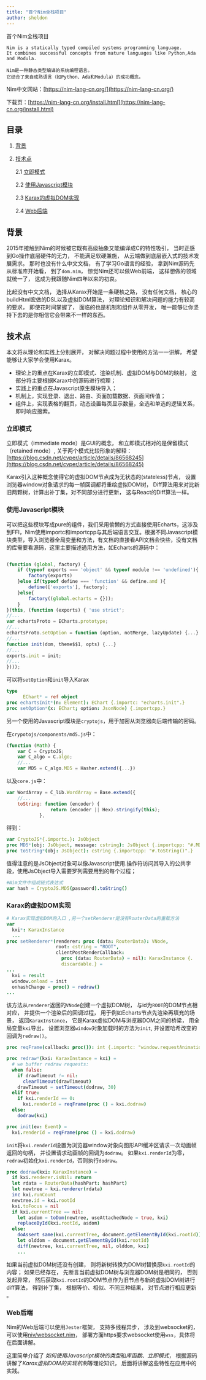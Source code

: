 ```yaml
---
title: "首个Nim全栈项目"
author: sheldon
---
```


首个Nim全栈项目

    Nim is a statically typed compiled systems programming language. 
    It combines successful concepts from mature languages like Python,Ada and Modula.

    Nim是一种静态类型编译的系统编程语言。
    它结合了来自成熟语言（如Python、Ada和Modula）的成功概念。

Nim中文网站：[https://nim-lang-cn.org/](https://nim-lang-cn.org/)

下载页：[https://nim-lang-cn.org/install.html](https://nim-lang-cn.org/install.html)

## 目录

1. [背景](#背景)

2. [技术点](#技术点)
    
    2.1 [立即模式](#立即模式)
    
    2.2 [使用Javascript模块](#使用Javascript模块)
    
    2.3 [Karax的虚拟DOM实现](#Karax的虚拟DOM实现)
    
    2.4 [Web后端](#Web后端)

## 背景
2015年接触到Nim的时候被它既有高级抽象又能编译成C的特性吸引，
当时正感到Go操作底层硬件的无力，
不能满足软硬兼施，
从云端做到底层嵌入式的技术发展需求。
那时也没有什么中文文档，
有了学习Go语言的经验，
拿到Nim源码先从标准库开始看，
到了`dom.nim`，
惊觉Nim还可以做Web前端，
这样想做的领域就统一了，
这成为我跟随Nim四年以来的初衷。

比起没有中文文档，
选择从Karax开始是一条硬核之路，
没有任何文档，
核心的buildHtml宏做的DSL以及虚拟DOM算法，
对理论知识和解决问题的能力有较高的要求，
即使花时间掌握了，
面临的也是机制和组件从零开发，
唯一能够让你坚持下去的是你相信它会带来不一样的东西。


## 技术点
本文将从理论和实践上分别展开，
对解决问题过程中使用的方法一一讲解，
希望能够让大家学会使用Karax。

* 理论上的重点在Karax的立即模式、渲染机制、虚拟DOM与DOM的映射，
这部分将主要根据Karax中的源码进行梳理；
* 实践上的重点在Javascript原生模块导入；
* 机制上，实现登录、退出、路由、页面加载数据、页面间传值；
* 组件上，实现表格的翻页，动态设置每页显示数量，全选和单选的逻辑关系，即时响应搜索。
    

### 立即模式
立即模式（immediate mode）是GUI的概念，
和立即模式相对的是保留模式（retained mode）,
关于两个模式比较形象的解释：
[https://blog.csdn.net/cvper/article/details/86568245](https://blog.csdn.net/cvper/article/details/86568245)

Karax引入这种概念使得它的虚拟DOM节点成为无状态的(stateless)节点，
设置浏览器window对象请求的每一帧回调都将重绘虚拟DOM树，
Diff算法用来对比新旧两颗树，计算出补丁集，对不同部分进行更新，
这与React的Diff算法一样。


### 使用Javascript模块

可以把这些模块写成pure的组件，我们采用偷懒的方式直接使用Echarts，这涉及到FFI，Nim使用importc和importcpp与其后端语言交互。根据不同Javascript模块类型，导入浏览器全局变量和方法，有文档的直接看API文档会快些，没有文档的库需要看源码，这里主要描述通用方法，如Echarts的源码中：

```javascript

(function (global, factory) {
    if (typeof exports === 'object' && typeof module !== 'undefined'){
        factory(exports) 
    }else if(typeof define === 'function' && define.amd ){
        define(['exports'], factory);
    }else{
        factory((global.echarts = {}));
    }
}(this, (function (exports) { 'use strict';
//...
var echartsProto = ECharts.prototype;
//...
echartsProto.setOption = function (option, notMerge, lazyUpdate) {...}
//...
function init(dom, theme$$1, opts) {...}
//...
exports.init = init;
//...
})));
```

可以将`setOption`和`init`导入Karax

```nim
type
      EChart* = ref object
proc echartsInit*(n: Element): EChart {.importc: "echarts.init".}
proc setOption*(x: EChart; option: JsonNode) {.importcpp.}
```

另一个使用的Javascript模块是`cryptojs`，用于加密从浏览器向后端传输的密码。

在`crypotojs/components/md5.js`中：

```javascript
(function (Math) {
    var C = CryptoJS;
    var C_algo = C.algo;
    //...
    var MD5 = C_algo.MD5 = Hasher.extend({...})
```

以及`core.js`中：

```javascript
var WordArray = C_lib.WordArray = Base.extend({
    //...
    toString: function (encoder) {
                return (encoder || Hex).stringify(this);
            },
```

得到：

```nim
var CryptoJS*{.importc.}: JsObject
proc MD5*(obj: JsObject, message: cstring): JsObject {.importcpp: "#.MD5(#)".}
proc toString*(obj: JsObject): cstring {.importcpp: "#.toString()".}
```

值得注意的是JsObject对象可以像Javascript使用.操作符访问其导入的公共字段，使用JsObject导入需要罗列需要用到的每个过程；

```nim
#Nim文件中组成链式表达式
var hash = CryptoJS.MD5(password).toString()

```


### Karax的虚拟DOM实现

```nim
# Karax实现虚拟DOM的入口 ,另一个setRenderer是没有RouterData的重载方法
var
  kxi*: KaraxInstance
  ...
proc setRenderer*(renderer: proc (data: RouterData): VNode,
                  root: cstring = "ROOT",
                  clientPostRenderCallback:
                    proc (data: RouterData) = nil): KaraxInstance {.
                    discardable.} = 
...
  kxi = result
  window.onload = init
  onhashChange = proc() = redraw()
...
```

该方法从`renderer`返回的`VNode`创建一个虚拟DOM树，
与id为`ROOT`的DOM节点相对应，
并提供一个渲染后的回调过程，
用于例如Echarts节点先渲染再填充的场景，
返回`KaraxInstance`，
它是Karax虚拟DOM与浏览器DOM之间的桥梁，
用全局变量`kxi`导出，
设置浏览器`window`对象加载时的方法为`init`,
并设置哈希改变的回调为`redraw()`。

```nim
proc reqFrame(callback: proc()): int {.importc: "window.requestAnimationFrame".}

proc redraw*(kxi: KaraxInstance = kxi) =
  # we buffer redraw requests:
  when false:
    if drawTimeout != nil:
      clearTimeout(drawTimeout)
    drawTimeout = setTimeout(dodraw, 30)
  elif true:
    if kxi.renderId == 0:
      kxi.renderId = reqFrame(proc () = kxi.dodraw)
  else:
    dodraw(kxi)

proc init(ev: Event) =
  kxi.renderId = reqFrame(proc () = kxi.dodraw)
```
`init`将`kxi.renderId`设置为浏览器window对象向图形API缓冲区请求一次动画帧返回的句柄，
并设置请求动画帧的回调为`dodraw`。 如果`kxi.renderId`为零， `redraw`初始化`kxi.renderId`，否则执行`dodraw`。

```nim
proc dodraw(kxi: KaraxInstance) =
  if kxi.renderer.isNil: return
  let rdata = RouterData(hashPart: hashPart)
  let newtree = kxi.renderer(rdata)
  inc kxi.runCount
  newtree.id = kxi.rootId
  kxi.toFocus = nil
  if kxi.currentTree == nil:
    let asdom = toDom(newtree, useAttachedNode = true, kxi)
    replaceById(kxi.rootId, asdom)
  else:
    doAssert same(kxi.currentTree, document.getElementById(kxi.rootId))
    let olddom = document.getElementById(kxi.rootId)
    diff(newtree, kxi.currentTree, nil, olddom, kxi)
    ...
```
如果当前虚拟DOM树还没有创建，
则将新树转换为DOM树替换原`kxi.rootId`的内容；
如果已经存在，
先断言当前虚拟DOM树与浏览器DOM树是相同的，
否则发起异常，
然后获取`kxi.rootId`的DOM节点作为旧节点与新的虚拟DOM树进行diff算法，
得到补丁集，
根据等价、相似、不同三种结果，
对节点进行相应更新 。

### Web后端

Nim的Web后端可以使用`Jester`框架，
支持多线程异步，
涉及到websocket的，
可以使用[niv/websocket.nim](https://github.com/niv/websocket.nim)，
部署方面https要求websocket使用`wss`，具体将在后面讲解。


这里简单介绍了 *如何使用Javascript模块的类型*和*库函数*、*立即模式*，
根据源码讲解了*Karax虚拟DOM的实现机制*等理论知识，
后面将讲解这些特性在应用中的实践。






